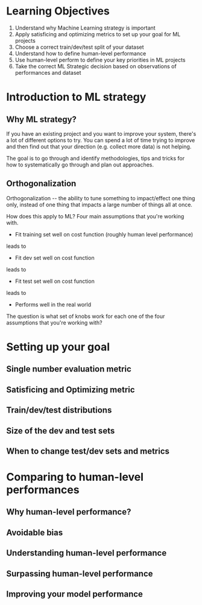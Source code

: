 # Learning Objectives

1. Understand why Machine Learning strategy is important
1.  Apply satisficing and optimizing metrics to set up your goal for ML projects
1. Choose a correct train/dev/test split of your dataset
1. Understand how to define human-level performance
1. Use human-level perform to define your key priorities in ML projects
1. Take the correct ML Strategic decision based on observations of performances and dataset

# Introduction to ML strategy

## Why ML strategy?
If you have an existing project and you want to improve your system, there's a lot of different options to try. You can spend a lot of time trying to improve and then find out that your direction (e.g. collect more data) is not helping.

The goal is to go through and identify methodologies, tips and tricks for how to systematically go through and plan out approaches.
## Orthogonalization
Orthogonalization -- the ability to tune something to impact/effect one thing only, instead of one thing that impacts a large number of things all at once.

How does this apply to ML? Four main assumptions that you're working with.

+ Fit training set well on cost function
(roughly human level performance)

leads to

+ Fit dev set well on cost function

leads to

+ Fit test set well on cost function

leads to

+ Performs well in the real world

The question is what set of knobs work for each one of the four assumptions that you're working with?

# Setting up your goal

## Single number evaluation metric

## Satisficing and Optimizing metric

## Train/dev/test distributions

## Size of the dev and test sets

## When to change test/dev sets and metrics

# Comparing to human-level performances

## Why human-level performance?

## Avoidable bias

## Understanding human-level performance

## Surpassing human-level performance

## Improving your model performance
